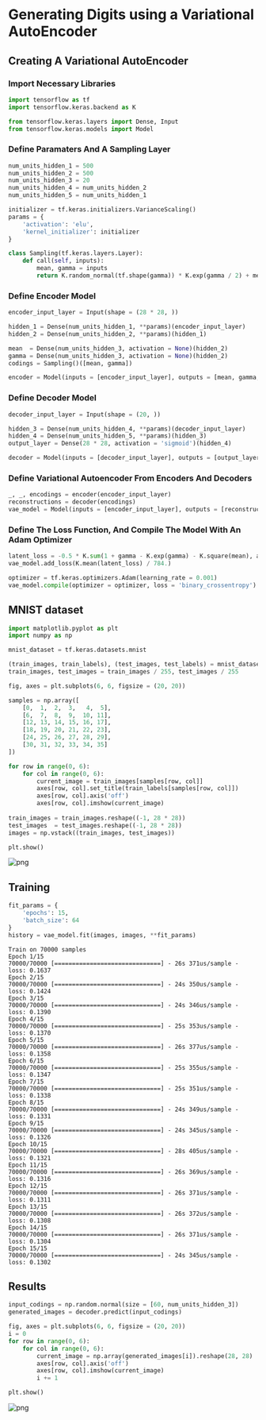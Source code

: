 # Generating Digits using a Variational AutoEncoder

## Creating A Variational AutoEncoder

### Import Necessary Libraries


```python
import tensorflow as tf
import tensorflow.keras.backend as K

from tensorflow.keras.layers import Dense, Input
from tensorflow.keras.models import Model
```

### Define Paramaters And A Sampling Layer


```python
num_units_hidden_1 = 500
num_units_hidden_2 = 500
num_units_hidden_3 = 20
num_units_hidden_4 = num_units_hidden_2
num_units_hidden_5 = num_units_hidden_1

initializer = tf.keras.initializers.VarianceScaling()
params = {
    'activation': 'elu',
    'kernel_initializer': initializer
}

class Sampling(tf.keras.layers.Layer):
    def call(self, inputs):
        mean, gamma = inputs
        return K.random_normal(tf.shape(gamma)) * K.exp(gamma / 2) + mean
```

### Define Encoder Model


```python
encoder_input_layer = Input(shape = (28 * 28, ))

hidden_1 = Dense(num_units_hidden_1, **params)(encoder_input_layer)
hidden_2 = Dense(num_units_hidden_2, **params)(hidden_1)

mean  = Dense(num_units_hidden_3, activation = None)(hidden_2)
gamma = Dense(num_units_hidden_3, activation = None)(hidden_2)
codings = Sampling()([mean, gamma])

encoder = Model(inputs = [encoder_input_layer], outputs = [mean, gamma, codings])
```

### Define Decoder Model


```python
decoder_input_layer = Input(shape = (20, ))

hidden_3 = Dense(num_units_hidden_4, **params)(decoder_input_layer)
hidden_4 = Dense(num_units_hidden_5, **params)(hidden_3)
output_layer = Dense(28 * 28, activation = 'sigmoid')(hidden_4)

decoder = Model(inputs = [decoder_input_layer], outputs = [output_layer])
```

### Define Variational Autoencoder From Encoders And Decoders


```python
_, _, encodings = encoder(encoder_input_layer)
reconstructions = decoder(encodings)
vae_model = Model(inputs = [encoder_input_layer], outputs = [reconstructions])
```

### Define The Loss Function, And Compile The Model With An Adam Optimizer


```python
latent_loss = -0.5 * K.sum(1 + gamma - K.exp(gamma) - K.square(mean), axis = -1)
vae_model.add_loss(K.mean(latent_loss) / 784.)

optimizer = tf.keras.optimizers.Adam(learning_rate = 0.001)
vae_model.compile(optimizer = optimizer, loss = 'binary_crossentropy')
```

## MNIST dataset


```python
import matplotlib.pyplot as plt
import numpy as np

mnist_dataset = tf.keras.datasets.mnist

(train_images, train_labels), (test_images, test_labels) = mnist_dataset.load_data()
train_images, test_images = train_images / 255, test_images / 255

fig, axes = plt.subplots(6, 6, figsize = (20, 20))

samples = np.array([
    [0,  1,  2,  3,   4,  5],
    [6,  7,  8,  9,  10, 11],
    [12, 13, 14, 15, 16, 17],
    [18, 19, 20, 21, 22, 23],
    [24, 25, 26, 27, 28, 29],
    [30, 31, 32, 33, 34, 35]
])

for row in range(0, 6):
    for col in range(0, 6):
        current_image = train_images[samples[row, col]]
        axes[row, col].set_title(train_labels[samples[row, col]])
        axes[row, col].axis('off')
        axes[row, col].imshow(current_image)
        
train_images = train_images.reshape((-1, 28 * 28))
test_images  = test_images.reshape((-1, 28 * 28))
images = np.vstack((train_images, test_images))

plt.show()
```


![png](output_15_0.png)


## Training


```python
fit_params = {
    'epochs': 15,
    'batch_size': 64
}
history = vae_model.fit(images, images, **fit_params)
```

    Train on 70000 samples
    Epoch 1/15
    70000/70000 [==============================] - 26s 371us/sample - loss: 0.1637
    Epoch 2/15
    70000/70000 [==============================] - 24s 350us/sample - loss: 0.1424
    Epoch 3/15
    70000/70000 [==============================] - 24s 346us/sample - loss: 0.1390
    Epoch 4/15
    70000/70000 [==============================] - 25s 353us/sample - loss: 0.1370
    Epoch 5/15
    70000/70000 [==============================] - 26s 377us/sample - loss: 0.1358
    Epoch 6/15
    70000/70000 [==============================] - 25s 355us/sample - loss: 0.1347
    Epoch 7/15
    70000/70000 [==============================] - 25s 351us/sample - loss: 0.1338
    Epoch 8/15
    70000/70000 [==============================] - 24s 349us/sample - loss: 0.1331
    Epoch 9/15
    70000/70000 [==============================] - 24s 345us/sample - loss: 0.1326
    Epoch 10/15
    70000/70000 [==============================] - 28s 405us/sample - loss: 0.1321
    Epoch 11/15
    70000/70000 [==============================] - 26s 369us/sample - loss: 0.1316
    Epoch 12/15
    70000/70000 [==============================] - 26s 371us/sample - loss: 0.1311
    Epoch 13/15
    70000/70000 [==============================] - 26s 372us/sample - loss: 0.1308
    Epoch 14/15
    70000/70000 [==============================] - 26s 371us/sample - loss: 0.1304
    Epoch 15/15
    70000/70000 [==============================] - 24s 345us/sample - loss: 0.1302


## Results


```python
input_codings = np.random.normal(size = [60, num_units_hidden_3])
generated_images = decoder.predict(input_codings)

fig, axes = plt.subplots(6, 6, figsize = (20, 20))
i = 0
for row in range(0, 6):
    for col in range(0, 6):
        current_image = np.array(generated_images[i]).reshape(28, 28)
        axes[row, col].axis('off')
        axes[row, col].imshow(current_image)
        i += 1

plt.show()
```


![png](output_19_0.png)


